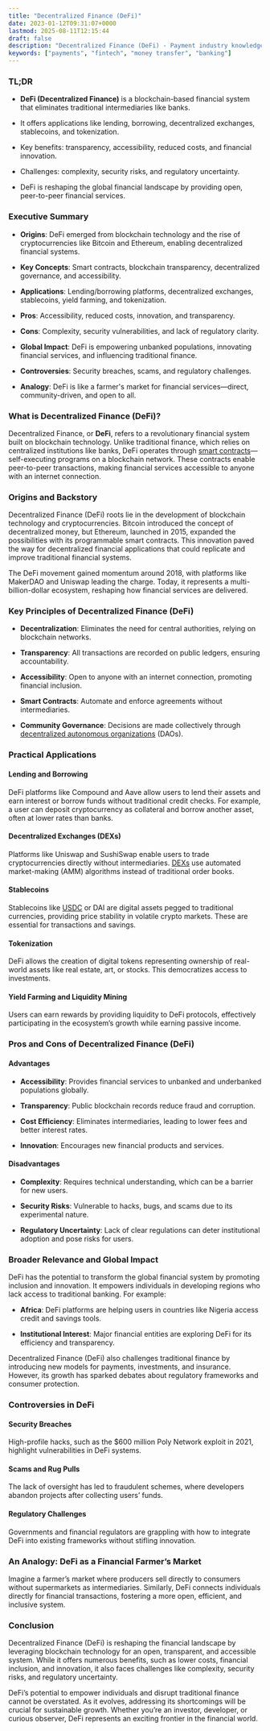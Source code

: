 ```yaml
---
title: "Decentralized Finance (DeFi)"
date: 2023-01-12T09:31:07+0000
lastmod: 2025-08-11T12:15:44
draft: false
description: "Decentralized Finance (DeFi) - Payment industry knowledge and insights"
keywords: ["payments", "fintech", "money transfer", "banking"]
---
```


### TL;DR

- **DeFi (Decentralized Finance)** is a blockchain-based financial system that eliminates traditional intermediaries like banks.

- It offers applications like lending, borrowing, decentralized exchanges, stablecoins, and tokenization.

- Key benefits: transparency, accessibility, reduced costs, and financial innovation.

- Challenges: complexity, security risks, and regulatory uncertainty.

- DeFi is reshaping the global financial landscape by providing open, peer-to-peer financial services.

### Executive Summary

- **Origins**: DeFi emerged from blockchain technology and the rise of cryptocurrencies like Bitcoin and Ethereum, enabling decentralized financial systems.

- **Key Concepts**: Smart contracts, blockchain transparency, decentralized governance, and accessibility.

- **Applications**: Lending/borrowing platforms, decentralized exchanges, stablecoins, yield farming, and tokenization.

- **Pros**: Accessibility, reduced costs, innovation, and transparency.

- **Cons**: Complexity, security vulnerabilities, and lack of regulatory clarity.

- **Global Impact**: DeFi is empowering unbanked populations, innovating financial services, and influencing traditional finance.

- **Controversies**: Security breaches, scams, and regulatory challenges.

- **Analogy**: DeFi is like a farmer's market for financial services—direct, community-driven, and open to all.

### What is Decentralized Finance (DeFi)?

Decentralized Finance, or **DeFi**, refers to a revolutionary financial system built on blockchain technology. Unlike traditional finance, which relies on centralized institutions like banks, DeFi operates through [smart contracts](https://faisalkhanllc.xyz/resources/payments-wiki/s/smart-contract/)—self-executing programs on a blockchain network. These contracts enable peer-to-peer transactions, making financial services accessible to anyone with an internet connection.

### Origins and Backstory

Decentralized Finance (DeFi) roots lie in the development of blockchain technology and cryptocurrencies. Bitcoin introduced the concept of decentralized money, but Ethereum, launched in 2015, expanded the possibilities with its programmable smart contracts. This innovation paved the way for decentralized financial applications that could replicate and improve traditional financial systems.

The DeFi movement gained momentum around 2018, with platforms like MakerDAO and Uniswap leading the charge. Today, it represents a multi-billion-dollar ecosystem, reshaping how financial services are delivered.

### Key Principles of Decentralized Finance (DeFi)

- **Decentralization**: Eliminates the need for central authorities, relying on blockchain networks.

- **Transparency**: All transactions are recorded on public ledgers, ensuring accountability.

- **Accessibility**: Open to anyone with an internet connection, promoting financial inclusion.

- **Smart Contracts**: Automate and enforce agreements without intermediaries.

- **Community Governance**: Decisions are made collectively through [decentralized autonomous organizations](https://faisalkhanllc.xyz/resources/payments-wiki/d/decentralized-autonomous-organization-dao/) (DAOs).

### Practical Applications

#### Lending and Borrowing

DeFi platforms like Compound and Aave allow users to lend their assets and earn interest or borrow funds without traditional credit checks. For example, a user can deposit cryptocurrency as collateral and borrow another asset, often at lower rates than banks.

#### Decentralized Exchanges (DEXs)

Platforms like Uniswap and SushiSwap enable users to trade cryptocurrencies directly without intermediaries. [DEXs](https://faisalkhanllc.xyz/resources/payments-wiki/d/decentralized-exchange-dex/) use automated market-making (AMM) algorithms instead of traditional order books.

#### Stablecoins

Stablecoins like [USDC](https://faisalkhanllc.xyz/resources/payments-wiki/u/usdc/) or DAI are digital assets pegged to traditional currencies, providing price stability in volatile crypto markets. These are essential for transactions and savings.

#### Tokenization

DeFi allows the creation of digital tokens representing ownership of real-world assets like real estate, art, or stocks. This democratizes access to investments.

#### Yield Farming and Liquidity Mining

Users can earn rewards by providing liquidity to DeFi protocols, effectively participating in the ecosystem’s growth while earning passive income.

### Pros and Cons of Decentralized Finance (DeFi)

#### Advantages

- **Accessibility**: Provides financial services to unbanked and underbanked populations globally.

- **Transparency**: Public blockchain records reduce fraud and corruption.

- **Cost Efficiency**: Eliminates intermediaries, leading to lower fees and better interest rates.

- **Innovation**: Encourages new financial products and services.

#### Disadvantages

- **Complexity**: Requires technical understanding, which can be a barrier for new users.

- **Security Risks**: Vulnerable to hacks, bugs, and scams due to its experimental nature.

- **Regulatory Uncertainty**: Lack of clear regulations can deter institutional adoption and pose risks for users.

### Broader Relevance and Global Impact

DeFi has the potential to transform the global financial system by promoting inclusion and innovation. It empowers individuals in developing regions who lack access to traditional banking. For example:

- **Africa**: DeFi platforms are helping users in countries like Nigeria access credit and savings tools.

- **Institutional Interest**: Major financial entities are exploring DeFi for its efficiency and transparency.

Decentralized Finance (DeFi) also challenges traditional finance by introducing new models for payments, investments, and insurance. However, its growth has sparked debates about regulatory frameworks and consumer protection.

### Controversies in DeFi

#### Security Breaches

High-profile hacks, such as the $600 million Poly Network exploit in 2021, highlight vulnerabilities in DeFi systems.

#### Scams and Rug Pulls

The lack of oversight has led to fraudulent schemes, where developers abandon projects after collecting users’ funds.

#### Regulatory Challenges

Governments and financial regulators are grappling with how to integrate DeFi into existing frameworks without stifling innovation.

### An Analogy: DeFi as a Financial Farmer’s Market

Imagine a farmer’s market where producers sell directly to consumers without supermarkets as intermediaries. Similarly, DeFi connects individuals directly for financial transactions, fostering a more open, efficient, and inclusive system.

### Conclusion

Decentralized Finance (DeFi) is reshaping the financial landscape by leveraging blockchain technology for an open, transparent, and accessible system. While it offers numerous benefits, such as lower costs, financial inclusion, and innovation, it also faces challenges like complexity, security risks, and regulatory uncertainty.

DeFi’s potential to empower individuals and disrupt traditional finance cannot be overstated. As it evolves, addressing its shortcomings will be crucial for sustainable growth. Whether you’re an investor, developer, or curious observer, DeFi represents an exciting frontier in the financial world.